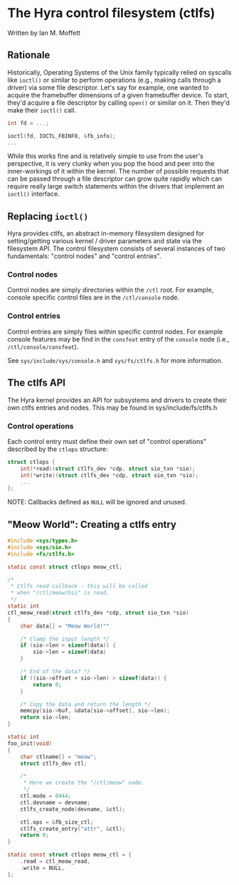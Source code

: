 # The Hyra control filesystem (ctlfs)

Written by Ian M. Moffett

## Rationale

Historically, Operating Systems of the Unix family typically relied
on syscalls like ``ioctl()`` or similar to perform operations (e.g., making calls through a driver)
via some file descriptor. Let's say for example, one wanted to acquire the framebuffer
dimensions of a given framebuffer device. To start, they'd acquire a file descriptor
by calling ``open()`` or similar on it. Then they'd make their ``ioctl()`` call.

```c
int fd = ...;

ioctl(fd, IOCTL_FBINFO, &fb_info);
...
```

While this works fine and is relatively simple to use from the user's
perspective, it is very clunky when you pop the hood and peer into the
inner-workings of it within the kernel. The number of possible requests
that can be passed through a file descriptor can grow quite rapidly which
can require really large switch statements within the drivers that implement
an ``ioctl()`` interface.

## Replacing ``ioctl()``

Hyra provides ctlfs, an abstract in-memory filesystem designed for
setting/getting various kernel / driver parameters and state via
the filesystem API. The control filesystem consists of several
instances of two fundamentals: "control nodes" and "control entries".

### Control nodes

Control nodes are simply directories within the ``/ctl`` root. For example,
console specific control files are in the ``/ctl/console`` node.

### Control entries

Control entries are simply files within specific control nodes. For example
console features may be find in the ``consfeat`` entry of the ``console`` node
(i.e., ``/ctl/console/consfeat``).

See ``sys/include/sys/console.h`` and ``sys/fs/ctlfs.h`` for more
information.

## The ctlfs API

The Hyra kernel provides an API for subsystems and drivers
to create their own ctlfs entries and nodes. This may be found
in sys/include/fs/ctlfs.h

### Control operations

Each control entry must define their own set of
"control operations" described by the ``ctlops`` structure:

```c
struct ctlops {
    int(*read)(struct ctlfs_dev *cdp, struct sio_txn *sio);
    int(*write)(struct ctlfs_dev *cdp, struct sio_txn *sio);
    ...
};
```

NOTE: Callbacks defined as ``NULL`` will be
ignored and unused.

## "Meow World": Creating a ctlfs entry

```c
#include <sys/types.h>
#include <sys/sio.h>
#include <fs/ctlfs.h>

static const struct ctlops meow_ctl;

/*
 * Ctlfs read callback - this will be called
 * when "/ctl/meow/hii" is read.
 */
static int
ctl_meow_read(struct ctlfs_dev *cdp, struct sio_txn *sio)
{
    char data[] = "Meow World!""

    /* Clamp the input length */
    if (sio->len > sizeof(data)) {
        sio->len = sizeof(data)
    }

    /* End of the data? */
    if ((sio->offset + sio->len) > sizeof(data)) {
        return 0;
    }

    /* Copy the data and return the length */
    memcpy(sio->buf, &data[sio->offset], sio->len);
    return sio->len;
}

static int
foo_init(void)
{
    char ctlname[] = "meow";
    struct ctlfs_dev ctl;

    /*
     * Here we create the "/ctl/meow" node.
     */
    ctl.mode = 0444;
    ctl.devname = devname;
    ctlfs_create_node(devname, &ctl);

    ctl.ops = &fb_size_ctl;
    ctlfs_create_entry("attr", &ctl);
    return 0;
}

static const struct ctlops meow_ctl = {
    .read = ctl_meow_read,
    .write = NULL,
};
```
